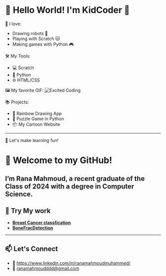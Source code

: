 # 👋 Hello World! I'm KidCoder 🚀

🧠 I love:
- Drawing robots 🤖
- Playing with Scratch 🐱
- Making games with Python 🎮

🛠️ My Tools:
- 💻 Scratch
- 🐍 Python
- 🌐 HTML/CSS

🖼️ My favorite GIF:
![Excited Coding](https://media.giphy.com/media/3oEjI6SIIHBdRxXI40/giphy.gif)

📚 Projects:
- 🌈 Rainbow Drawing App
- 🧩 Puzzle Game in Python
- 📦 My Cartoon Website

---
🧸 Let's make learning fun!



# 👋 Welcome to my GitHub!

I’m Rana Mahmoud, a recent graduate of the Class of 2024 with a degree in Computer Science. 
---

## 🧠 Try My work 
- **[Breast Cancer classfication](https://breastcancerclassification-fkyl7yjknvkjk4wdqcgdgg.streamlit.app/)**
- **[BoneFracDetection](https://bonefractureclassification-vgqukayvd8kipm4ppnrvqh.streamlit.app/)**
---

## 📫 Let's Connect
- 📧 https://www.linkedin.com/in/ranamahmoudmuhammed/
- 📧 ranamahmoudddd@gmail.com

